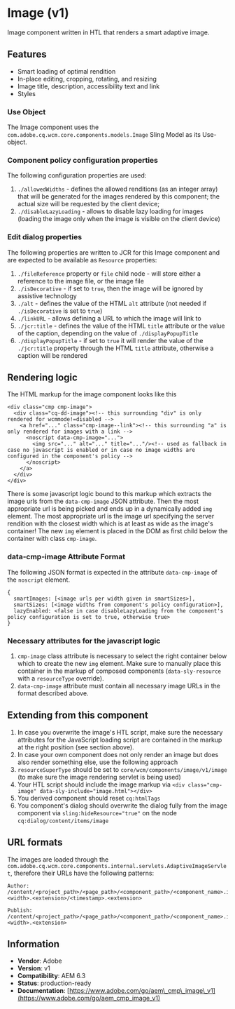 <!--
Copyright 2017 Adobe Systems Incorporated

Licensed under the Apache License, Version 2.0 (the "License");
you may not use this file except in compliance with the License.
You may obtain a copy of the License at

    http://www.apache.org/licenses/LICENSE-2.0

Unless required by applicable law or agreed to in writing, software
distributed under the License is distributed on an "AS IS" BASIS,
WITHOUT WARRANTIES OR CONDITIONS OF ANY KIND, either express or implied.
See the License for the specific language governing permissions and
limitations under the License.
-->
Image (v1)
====
Image component written in HTL that renders a smart adaptive image.

## Features
* Smart loading of optimal rendition
* In-place editing, cropping, rotating, and resizing
* Image title, description, accessibility text and link
* Styles

### Use Object
The Image component uses the `com.adobe.cq.wcm.core.components.models.Image` Sling Model as its Use-object.

### Component policy configuration properties
The following configuration properties are used:

1. `./allowedWidths` - defines the allowed renditions (as an integer array) that will be generated for the images rendered by this
component; the actual size will be requested by the client device;
2. `./disableLazyLoading` - allows to disable lazy loading for images (loading the image only when the image is visible on the client
device)

### Edit dialog properties
The following properties are written to JCR for this Image component and are expected to be available as `Resource` properties:

1. `./fileReference` property or `file` child node - will store either a reference to the image file, or the image file
2. `./isDecorative` - if set to `true`, then the image will be ignored by assistive technology
3. `./alt` - defines the value of the HTML `alt` attribute (not needed if `./isDecorative` is set to `true`)
4. `./linkURL` - allows defining a URL to which the image will link to
5. `./jcr:title` - defines the value of the HTML `title` attribute or the value of the caption, depending on the value of
`./displayPopupTitle`
6. `./displayPopupTitle` - if set to `true` it will render the value of the `./jcr:title` property through the HTML `title` attribute,
otherwise a caption will be rendered

## Rendering logic

The HTML markup for the image component looks like this

```
<div class="cmp cmp-image">
  <div class="cq-dd-image"><!-- this surrounding "div" is only rendered for wcmmode!=disabled -->
    <a href="..." class="cmp-image--link"><!-- this surrounding "a" is only rendered for images with a link -->
      <noscript data-cmp-image="...">
        <img src="..." alt="..." title="..."/><!-- used as fallback in case no javascript is enabled or in case no image widths are configured in the component's policy -->
      </noscript>
    </a>
  </div>
</div>
```

There is some javascript logic bound to this markup which extracts the image urls from the `data-cmp-image` JSON attribute. Then the most appropriate url is being picked and ends up in a dynamically added `img` element. The most appropriate url is the image url specifying the server rendition with the closest width which is at least as wide as the image's container! The new `img` element is placed in the DOM as first child below the container with class `cmp-image`.

### data-cmp-image Attribute Format
The following JSON format is expected in the attribute `data-cmp-image` of the `noscript` element.

```
{
  smartImages: [<image urls per width given in smartSizes>],
  smartSizes: [<image widths from component's policy configuration>],
  lazyEnabled: <false in case disableLazyLoading from the component's policy configuration is set to true, otherwise true>
}
```

### Necessary attributes for the javascript logic
1. `cmp-image` class attribute is necessary to select the right container below which to create the new `img` element. Make sure to manually place this container in the markup of composed components (`data-sly-resource` with a `resourceType` override).
2. `data-cmp-image` attribute must contain all necessary image URLs in the format described above.


## Extending from this component

1. In case you overwrite the image's HTL script, make sure the necessary attributes for the JavaScript loading script are contained in the markup at the right position (see section above).
2. In case your own component does not only render an image but does also render something else, use the following approach
  1. `resourceSuperType` should be set to `core/wcm/components/image/v1/image` (to make sure the image rendering servlet is being used)
  2. Your HTL script should include the image markup via `<div class="cmp-image" data-sly-include="image.html"></div>`
  3. You derived component should reset `cq:htmlTags`
  4. You component's dialog should overwrite the dialog fully from the image component via `sling:hideResource="true"` on the node `cq:dialog/content/items/image`


## URL formats
The images are loaded through the `com.adobe.cq.wcm.core.components.internal.servlets.AdaptiveImageServlet`, therefore their URLs have the following patterns:

```
Author:
/content/<project_path>/<page_path>/<component_path>/<component_name>.img.<width>.<extension>/<timestamp>.<extension>

Publish:
/content/<project_path>/<page_path>/<component_path>/<component_name>.img.<width>.<extension>
```


## Information
* **Vendor**: Adobe
* **Version**: v1
* **Compatibility**: AEM 6.3
* **Status**: production-ready
* **Documentation**: [https://www.adobe.com/go/aem\_cmp\_image\_v1](https://www.adobe.com/go/aem_cmp_image_v1)

